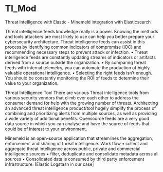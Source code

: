 # TI_Mod
Threat Intelligence with Elastic - Minemeld integration with Elasticsearch

Threat intelligence feeds 
knowledge really is a power. Knowing the methods and tools attackers are most likely to use can help you better prepare your cybersecurity architecture.  Threat intelligence feeds can assist in this process by identifying common indicators of compromise (IOC) and recommending necessary steps to prevent attack or infection.
•	Threat intelligence feeds are constantly updating streams of indicators or artifacts derived from a source outside the organization.
•	By comparing threat feeds with internal telemetry, you can automate the production of highly valuable operational intelligence.
•	Selecting the right feeds isn’t enough. You should be constantly monitoring the ROI of feeds to determine their value to your organization.

Threat Intelligence Tool
There are various Threat intelligence tools from various security vendors that climb over each other to address the consumer demand for help with the growing number of threats. Architecting an advanced threat intelligence product/tool hugely simplify the process of combining and prioritizing alerts from multiple sources, as well as providing a wide variety of additional benefits.
Opensource feeds are a very good data source in which you can analyse and have the source of feeds that could be of interest to your environment. 

Minemeld is an open-source application that streamlines the aggregation, enforcement and sharing of threat intelligence.  Work flow 
•	collect and aggregate threat intelligence across public, private and commercial intelligence sources
•	filter, deduplicate and consolidate metadata across all sources
•	Consolidated data is consumed by third party enforcement infrastructure. [Elastic Logstash in our case]
